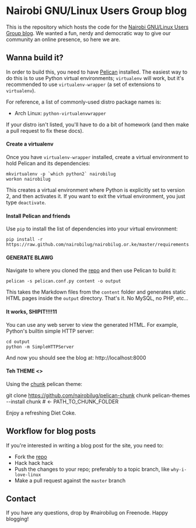 # Nairobi GNU/Linux Users Group blog
This is the repository which hosts the code for the [Nairobi GNU/Linux Users Group blog](http://nairobilug.or.ke).  We wanted a fun, nerdy and democratic way to give our community an online presence, so here we are.

## Wanna build it?
In order to build this, you need to have [Pelican](http://blog.getpelican.com/) installed.  The easiest way to do this is to use Python virtual environments; `virtualenv` will work, but it's recommended to use `virtualenv-wrapper` (a set of extensions to `virtualenv`).

For reference, a list of commonly-used distro package names is:

  - Arch Linux: `python-virtualenvwrapper`

If your distro isn't listed, you'll have to do a bit of homework (and then make a pull request to fix these docs).

#### Create a virtualenv
Once you have `virtualenv-wrapper` installed, create a virtual environment to hold Pelican and its dependencies:

    mkvirtualenv -p `which python2` nairobilug
    workon nairobilug

This creates a virtual environment where Python is explicitly set to version 2, and then activates it.  If you want to exit the virtual environment, you just type `deactivate`.

#### Install Pelican and friends
Use `pip` to install the list of dependencies into your virtual environment:

    pip install -r https://raw.github.com/nairobilug/nairobilug.or.ke/master/requirements.txt

#### GENERATE BLAWG
Navigate to where you cloned the [repo](http://github.com/nairobilug/nairobilug.or.ke) and then use Pelican to build it:

    pelican -s pelican.conf.py content -o output

This takes the Markdown files from the `content` folder and generates static HTML pages inside the `output` directory.  That's it.  No MySQL, no PHP, etc...

#### It works, SHIPIT!!!!11
You can use any web server to view the generated HTML.  For example, Python's builtin simple HTTP server:

    cd output
    python -m SimpleHTTPServer

And now you should see the blog at: http://localhost:8000

#### Teh THEME <>
Using the [chunk](https://github.com/nairobilug/pelican-chunk) pelican theme:

  git clone https://github.com/nairobilug/pelican-chunk chunk
  pelican-themes --install chunk # <- PATH_TO_CHUNK_FOLDER

Enjoy a refreshing Diet Coke.

## Workflow for blog posts
If you're interested in writing a blog post for the site, you need to:

  - Fork the [repo](http://github.com/nairobilug/nairobilug.or.ke)
  - Hack hack hack
  - Push the changes to your repo; preferably to a topic branch, like `why-i-love-linux`
  - Make a pull request against the `master` branch

## Contact
If you have any questions, drop by #nairobilug on Freenode.  Happy blogging!
